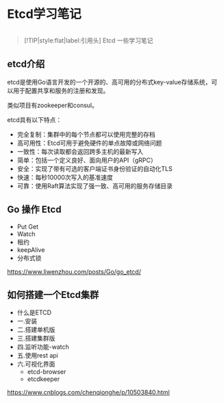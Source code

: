 

# Etcd学习笔记

![]()


> [!TIP|style:flat|label:引用头]
> Etcd 一些学习笔记

## etcd介绍
etcd是使用Go语言开发的一个开源的、高可用的分布式key-value存储系统，可以用于配置共享和服务的注册和发现。

类似项目有zookeeper和consul。

etcd具有以下特点：
- 完全复制：集群中的每个节点都可以使用完整的存档
- 高可用性：Etcd可用于避免硬件的单点故障或网络问题
- 一致性：每次读取都会返回跨多主机的最新写入
- 简单：包括一个定义良好、面向用户的API（gRPC）
- 安全：实现了带有可选的客户端证书身份验证的自动化TLS
- 快速：每秒10000次写入的基准速度
- 可靠：使用Raft算法实现了强一致、高可用的服务存储目录


## Go 操作 Etcd

- Put Get
- Watch
- 租约
- keepAlive
- 分布式锁

https://www.liwenzhou.com/posts/Go/go_etcd/



## 如何搭建一个Etcd集群

- 什么是ETCD
- 一.安装
- 二.搭建单机版
- 三.搭建集群版
- 四.监听功能-watch
- 五.使用rest api
- 六.可视化界面
  - etcd-browser
  - etcdkeeper

https://www.cnblogs.com/chenqionghe/p/10503840.html

